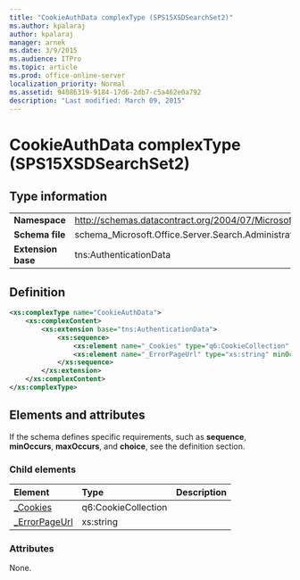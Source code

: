 ```yaml
---
title: "CookieAuthData complexType (SPS15XSDSearchSet2)"
ms.author: kpalaraj
author: kpalaraj
manager: arnek
ms.date: 3/9/2015
ms.audience: ITPro
ms.topic: article
ms.prod: office-online-server
localization_priority: Normal
ms.assetid: 94086319-9184-17d6-2db7-c5a462e0a792
description: "Last modified: March 09, 2015"
---
```


# CookieAuthData complexType (SPS15XSDSearchSet2)

 
  
## Type information

|||
|:-----|:-----|
|**Namespace** <br/> |http://schemas.datacontract.org/2004/07/Microsoft.Office.Server.Search.Administration  <br/> |
|**Schema file** <br/> |schema_Microsoft.Office.Server.Search.Administration.xsd  <br/> |
|**Extension base** <br/> |tns:AuthenticationData  <br/> |
   
## Definition

```XML
<xs:complexType name="CookieAuthData">
    <xs:complexContent>
        <xs:extension base="tns:AuthenticationData">
            <xs:sequence>
                <xs:element name="_Cookies" type="q6:CookieCollection" minOccurs="0"></xs:element>
                <xs:element name="_ErrorPageUrl" type="xs:string" minOccurs="0"></xs:element>
            </xs:sequence>
        </xs:extension>
    </xs:complexContent>
</xs:complexType>

```

## Elements and attributes

If the schema defines specific requirements, such as **sequence**, **minOccurs**, **maxOccurs**, and **choice**, see the definition section. 
  
### Child elements

|**Element**|**Type**|**Description**|
|:-----|:-----|:-----|
|[_Cookies](_cookies-element-cookieauthdata-complextypesps15xsdsearchset2.md) <br/> |q6:CookieCollection  <br/> ||
|[_ErrorPageUrl](_errorpageurl-element-cookieauthdata-complextypesps15xsdsearchset2.md) <br/> |xs:string  <br/> ||
   
### Attributes

None.
  

